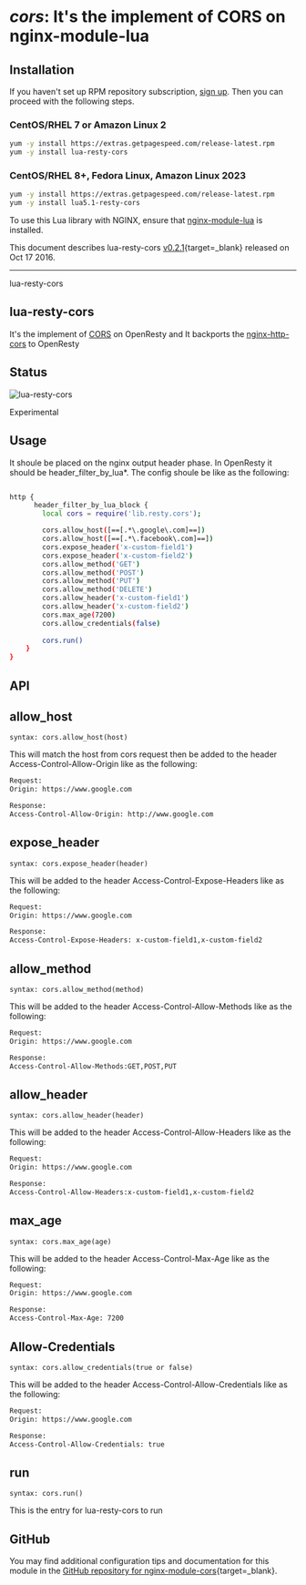 # *cors*: It's the implement of CORS on nginx-module-lua


## Installation

If you haven't set up RPM repository subscription, [sign up](https://www.getpagespeed.com/repo-subscribe). Then you can proceed with the following steps.

### CentOS/RHEL 7 or Amazon Linux 2

```bash
yum -y install https://extras.getpagespeed.com/release-latest.rpm
yum -y install lua-resty-cors
```

### CentOS/RHEL 8+, Fedora Linux, Amazon Linux 2023

```bash
yum -y install https://extras.getpagespeed.com/release-latest.rpm
yum -y install lua5.1-resty-cors
```


To use this Lua library with NGINX, ensure that [nginx-module-lua](../modules/lua.md) is installed.

This document describes lua-resty-cors [v0.2.1](https://github.com/detailyang/lua-resty-cors/releases/tag/0.2.1){target=_blank} 
released on Oct 17 2016.
    
<hr />
lua-resty-cors

## lua-resty-cors
It's the implement of [CORS](https://developer.mozilla.org/en-US/docs/Web/HTTP/Access_control_CORS) on OpenResty and 
It backports the [nginx-http-cors](https://github.com/x-v8/ngx_http_cors_filter) to OpenResty

## Status
![lua-resty-cors](https://travis-ci.org/detailyang/lua-resty-cors.svg?branch=master)

Experimental

## Usage
It shoule be placed on the nginx output header phase. In OpenResty it should be header_filter_by_lua\*. The config shoule be like as the following:

````bash

http {
      header_filter_by_lua_block {
        local cors = require('lib.resty.cors');

        cors.allow_host([==[.*\.google\.com]==])
        cors.allow_host([==[.*\.facebook\.com]==])
        cors.expose_header('x-custom-field1')
        cors.expose_header('x-custom-field2')
        cors.allow_method('GET')
        cors.allow_method('POST')
        cors.allow_method('PUT')
        cors.allow_method('DELETE')
        cors.allow_header('x-custom-field1')
        cors.allow_header('x-custom-field2')
        cors.max_age(7200)
        cors.allow_credentials(false)
        
        cors.run()
    }
}
````

## API

## allow_host
`syntax: cors.allow_host(host)`

This will match the host from cors request then be added to the header Access-Control-Allow-Origin like as the following:

````bash
Request:
Origin: https://www.google.com

Response:
Access-Control-Allow-Origin: http://www.google.com
````

## expose_header
`syntax: cors.expose_header(header)`

This will be added to the header Access-Control-Expose-Headers like as the following:

````bash
Request:
Origin: https://www.google.com

Response:
Access-Control-Expose-Headers: x-custom-field1,x-custom-field2
````

## allow_method
`syntax: cors.allow_method(method)`

This will be added to the header Access-Control-Allow-Methods like as the following:

````bash
Request:
Origin: https://www.google.com

Response:
Access-Control-Allow-Methods:GET,POST,PUT
````

## allow_header
`syntax: cors.allow_header(header)`

This will be added to the header Access-Control-Allow-Headers like as the following:

````bash
Request:
Origin: https://www.google.com

Response:
Access-Control-Allow-Headers:x-custom-field1,x-custom-field2
````

## max_age
`syntax: cors.max_age(age)`

This will be added to the header Access-Control-Max-Age like as the following:

````bash
Request:
Origin: https://www.google.com

Response:
Access-Control-Max-Age: 7200
````

## Allow-Credentials
`syntax: cors.allow_credentials(true or false)`

This will be added to the header Access-Control-Allow-Credentials like as the following:

````bash
Request:
Origin: https://www.google.com

Response:
Access-Control-Allow-Credentials: true
````

## run
`syntax: cors.run()`

This is the entry for lua-resty-cors to run


## GitHub

You may find additional configuration tips and documentation for this module in the [GitHub repository for 
nginx-module-cors](https://github.com/detailyang/lua-resty-cors){target=_blank}.